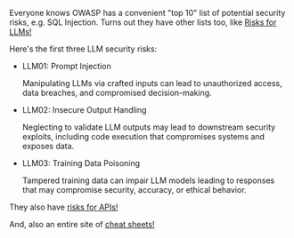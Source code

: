 Everyone knows OWASP has a convenient "top 10" list of potential security risks, e.g. SQL Injection.
Turns out they have other lists too, like
 [Risks for LLMs!](https://owasp.org/www-project-top-10-for-large-language-model-applications/)
 
 Here's the first three LLM security risks:
  
* LLM01: Prompt Injection

  Manipulating LLMs via crafted inputs can lead to unauthorized access, data breaches, and compromised decision-making.

* LLM02: Insecure Output Handling

  Neglecting to validate LLM outputs may lead to downstream security exploits, including code execution that compromises systems and exposes data.

* LLM03: Training Data Poisoning

  Tampered training data can impair LLM models leading to responses that may compromise security, accuracy, or ethical behavior.

They also have [risks for APIs!](https://owasp.org/API-Security/editions/2023/en/0x11-t10/)

And, also an entire site of [cheat sheets!](https://cheatsheetseries.owasp.org/index.html)

